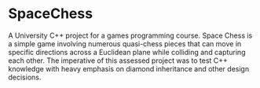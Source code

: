 # SpaceChess
 
A University C++ project for a games programming course. Space Chess is a simple game involving numerous quasi-chess pieces that can move in specific directions across a Euclidean plane while colliding and capturing each other. The imperative of this assessed project was to test C++ knowledge with heavy emphasis on diamond inheritance and other design decisions.